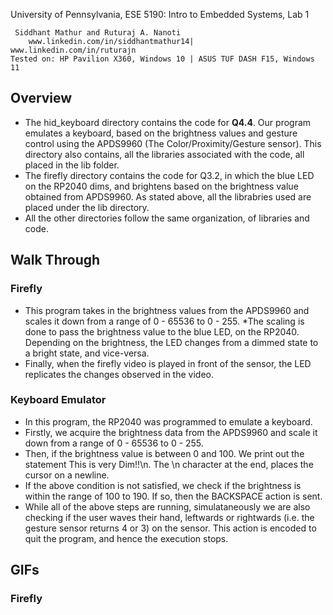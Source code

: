 University of Pennsylvania, ESE 5190: Intro to Embedded Systems, Lab 1

     Siddhant Mathur and Ruturaj A. Nanoti
        www.linkedin.com/in/siddhantmathur14|  www.linkedin.com/in/ruturajn 
    Tested on: HP Pavilion X360, Windows 10 | ASUS TUF DASH F15, Windows 11 



## Overview

* The hid_keyboard directory contains the code for **Q4.4**. Our program emulates a keyboard, based on the brightness values and gesture control using the APDS9960 (The Color/Proximity/Gesture sensor). This directory also contains, all the libraries associated with the code, all placed in the lib folder.
* The firefly directory contains the code for Q3.2, in which the blue LED on the RP2040 dims, and brightens based on the brightness value obtained from APDS9960. As stated above, all the librabries used are placed under the lib directory.
* All the other directories follow the same organization, of libraries and code.

## Walk Through

### Firefly
* This program takes in the brightness values from the APDS9960 and scales it down from a range of 0 - 65536 to 0 - 255.
*The scaling is done to pass the brightness value to the blue LED, on the RP2040. Depending on the brightness, the LED changes from a dimmed state to a bright state, and vice-versa.
* Finally, when the firefly video is played in front of the sensor, the LED replicates the changes observed in the video.

### Keyboard Emulator

* In this program, the RP2040 was programmed to emulate a keyboard.
* Firstly, we acquire the brightness data from the APDS9960 and scale it down from a range of 0 - 65536 to 0 - 255.
* Then, if the brightness value is between 0 and 100. We print out the statement This is very Dim!!\n. The \n character at the end, places the cursor on a newline.
* If the above condition is not satisfied, we check if the brightness is within the range of 100 to 190. If so, then the BACKSPACE action is sent.
* While all of the above steps are running, simulataneously we are also checking if the user waves their hand, leftwards or rightwards (i.e. the gesture sensor returns 4 or 3) on the sensor. This action is encoded to quit the program, and hence the execution stops.


## GIFs

### Firefly

![]()
